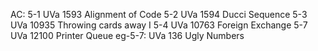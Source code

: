 AC:
5-1 UVa 1593 Alignment of Code
5-2 UVa 1594 Ducci Sequence
5-3 UVa 10935 Throwing cards away I
5-4 UVa 10763 Foreign Exchange
5-7 UVa 12100 Printer Queue
eg-5-7: UVa 136 Ugly Numbers
